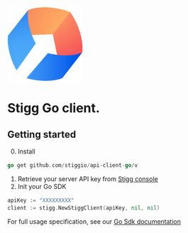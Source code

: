 ![img_2.png](img_2.png)

# Stigg Go client.

## Getting started

0. Install

```go
go get github.com/stiggio/api-client-go/v
```

1. Retrieve your server API key from [Stigg console](https://app.stigg.io/account/settings)
2. Init your Go SDK

```go
apiKey := "XXXXXXXXX"
client := stigg.NewStiggClient(apiKey, nil, nil)
```

For full usage specification, see our [Go Sdk documentation](https://docs.stigg.io/docs/go-sdk)
